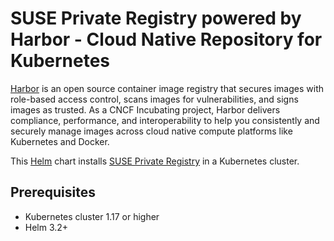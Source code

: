 # SUSE Private Registry powered by Harbor - Cloud Native Repository for Kubernetes

[Harbor](https://github.com/goharbor/harbor) is an open source container image registry that secures images with role-based access control, scans images for vulnerabilities, and signs images as trusted. As a CNCF Incubating project, Harbor delivers compliance, performance, and interoperability to help you consistently and securely manage images across cloud native compute platforms like Kubernetes and Docker.

This [Helm](https://github.com/kubernetes/helm) chart installs [SUSE Private Registry](https://documentation.suse.com/sbp/all/html/SBP-Private-Registry/index.html) in a Kubernetes cluster.

## Prerequisites

- Kubernetes cluster 1.17 or higher
- Helm 3.2+
